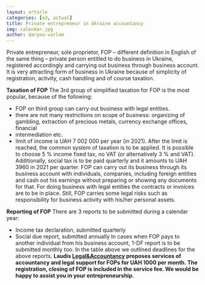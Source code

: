 ```yaml
---
layout: article
categories: [a3, actual]
title: Private entrepreneur in Ukraine accountancy
img: calendar.jpg
author: daryna-varlam 
--- 
```

Private entrepreneur, sole proprietor, FOP – different definition in English of the same thing – private person entitled to do business in Ukraine, 
registered accordingly and carrying out business through business account. It is very attracting form of business in Ukraine because of simplicity of 
registration, activity, cash handling and of course taxation. 

**Taxation of FOP**
The 3rd group of simplified taxation for FOP is the most popular, because of the following:
-	FOP on third group can carry out business with legal entities.
-	there are not many restrictions on scope of business: organizing of gambling, extraction of precious metals, currency exchange offices, financial 
-	intermediation etc.
-	limit of income is UAH 7 002 000 per year (in 2021). After the limit is reached, the common system of taxation is to be applied.
It is possible to choose 5 % income fixed tax, no VAT (or alternatively 3 % and VAT). Additionally, social tax is to be paid quarterly and it amounts to 
UAH 3960 in 2021 per quarter.
FOP can carry out its business through its business account with individuals, companies, including foreign entities and cash out his earnings without 
preparing or showing any documents for that. For doing business with legal entities the contracts or invoices are to be in place.
Still, FOP carries some legal risks such as responsibility for business activity with his/her personal assets. 

**Reporting of FOP**
There are 3 reports to be submitted during a calendar year:
-	Income tax declaration, submitted quarterly 
-	Social due report, submitted annually 
In cases when FOP pays to another individual from his business account, 1-DF report is to be submitted monthly too. 
In the table above we outlined deadlines for the above reports. 
**Laudis [Legal&Accountancy](www.laudis.ua) proposes services of accountancy and legal support for FOPs for UAH 1000 per month. The registration, closing of 
FOP is included in the service fee. We would be happy to assist you in your entrepreneurship.**
